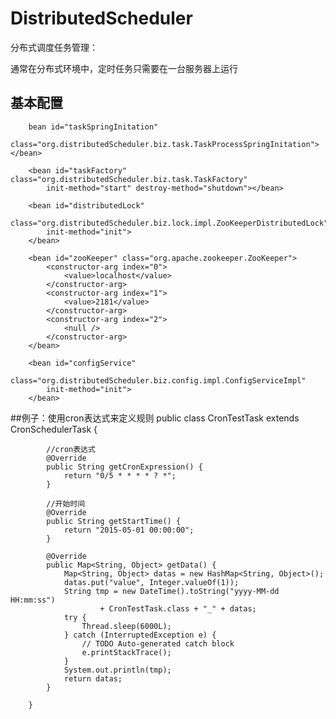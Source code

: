 # DistributedScheduler
分布式调度任务管理：

通常在分布式环境中，定时任务只需要在一台服务器上运行

## 基本配置

		bean id="taskSpringInitation"
			class="org.distributedScheduler.biz.task.TaskProcessSpringInitation"></bean>

		<bean id="taskFactory" class="org.distributedScheduler.biz.task.TaskFactory"
			init-method="start" destroy-method="shutdown"></bean>

		<bean id="distributedLock"
			class="org.distributedScheduler.biz.lock.impl.ZooKeeperDistributedLock"
			init-method="init">
		</bean>

		<bean id="zooKeeper" class="org.apache.zookeeper.ZooKeeper">
			<constructor-arg index="0">
				<value>localhost</value>
			</constructor-arg>
			<constructor-arg index="1">
				<value>2181</value>
			</constructor-arg>
			<constructor-arg index="2">
				<null />
			</constructor-arg>
		</bean>

		<bean id="configService"
			class="org.distributedScheduler.biz.config.impl.ConfigServiceImpl"
			init-method="init">
		</bean>

##例子：使用cron表达式来定义规则
		public class CronTestTask extends CronSchedulerTask {

			//cron表达式
			@Override
			public String getCronExpression() {
				return "0/5 * * * * ? *";
			}

			//开始时间
			@Override
			public String getStartTime() {
				return "2015-05-01 00:00:00";
			}

			@Override
			public Map<String, Object> getData() {
				Map<String, Object> datas = new HashMap<String, Object>();
				datas.put("value", Integer.valueOf(1));
				String tmp = new DateTime().toString("yyyy-MM-dd HH:mm:ss")
						+ CronTestTask.class + "_" + datas;
				try {
					Thread.sleep(6000L);
				} catch (InterruptedException e) {
					// TODO Auto-generated catch block
					e.printStackTrace();
				}
				System.out.println(tmp);
				return datas;
			}

		}